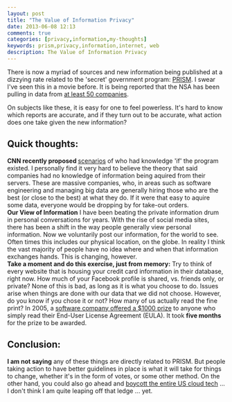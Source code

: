 ```yaml
---
layout: post
title: "The Value of Information Privacy"
date: 2013-06-08 12:13
comments: true
categories: [privacy,information,my-thoughts]
keywords: prism,privacy,information,internet, web
description: The Value of Information Privacy
---
```


There is now a myriad of sources and new information being published at a dizzying rate related to the 'secret' government program: 
<a href="http://www.washingtonpost.com/investigations/us-intelligence-mining-data-from-nine-us-internet-companies-in-broad-secret-program/2013/06/06/3a0c0da8-cebf-11e2-8845-d970ccb04497_story.html" target="_blank">PRISM</a>. I swear I've seen this in a movie before. It is being reported that the NSA has been pulling in data from <a href="http://theweek.com/article/index/245311/sources-nsa-sucks-in-data-from-50-companies" target="_blank">at least 50 companies</a>.

On subjects like these, it is easy for one to feel powerless. It's hard to know which reports are accurate, and if they turn out to be accurate, what action does one take given the new information? 
<br/>
## Quick thoughts: ##
<strong>CNN recently proposed </strong><a href="http://money.cnn.com/2013/06/07/technology/security/nsa-data-prism/index.html" target="_blank">scenarios</a> of who had knowledge 'if' the program existed. I personally find it very hard to believe the theory that said companies had no knowledge of information being aquired from their servers. These are massive companies, who, in areas such as software engineering and managing big data are generally hiring those who are the best (or close to the best) at what they do. If it were that easy to aquire some data, everyone would be dropping by for take-out orders.
<br/>
<strong>Our View of Information</strong> I have been beating the private information drum in personal conversations for years. With the rise of social media sites, there has been a shift in the way people generally view personal information. Now we voluntarily post our information, for the world to see. Often times this includes our physical location, on the globe. In reality I think the vast majority of people have no idea where and when that information exchanges hands. This is changing, however.
<br/>
<strong>Take a moment and do this exercise, just from memory:</strong> Try to think of every website that is housing your credit card information in their database, right now. How much of your Facebook profile is shared, vs. friends only, or private? None of this is bad, as long as it is what you choose to do. Issues arise when things are done with our data that we did not choose. However, do you know if you chose it or not? How many of us actually read the fine print? In 2005, a <a href=" http://techtalk.pcpitstop.com/2012/06/12/it-pays-to-read-license-agreements-7-years-later/" target="_blank">software company offered a $1000 prize</a> to anyone who simply read their End-User License Agreement (EULA). It took <strong>five months</strong> for the prize to be awarded.<br/>
## Conclusion: ##
<strong>I am not saying</strong> any of these things are directly related to PRISM. But people taking action to have better guidelines in place is what it will take for things to change, whether it's in the form of votes, or some other method. On the other hand, you could also go ahead and <a href=" http://www.theregister.co.uk/2013/06/08/what_about_a_us_tech_boycott/" target="_blank">boycott the entire US cloud tech</a> ... 
<br/>
I don't think I am quite leaping off that ledge ... yet.